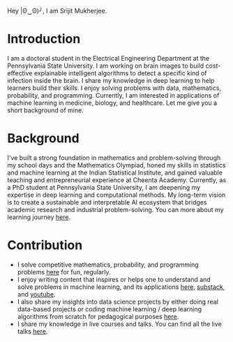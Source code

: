 Hey |ʘ‿ʘ)╯, I am Srijit Mukherjee.

# Introduction 
I am a doctoral student in the Electrical Engineering Department at the Pennsylvania State University. I am working on brain images to build cost-effective explainable intelligent algorithms to detect a specific kind of infection inside the brain. I share my knowledge in deep learning to help learners build their skills. I enjoy solving problems with data, mathematics, probability, and programming. Currently, I am interested in applications of machine learning in medicine, biology, and healthcare. Let me give you a short background of mine.

# Background
I've built a strong foundation in mathematics and problem-solving through my school days and the Mathematics Olympiad, honed my skills in statistics and machine learning at the Indian Statistical Institute, and gained valuable teaching and entrepreneurial experience at Cheenta Academy. Currently, as a PhD student at Pennsylvania State University, I am deepening my expertise in deep learning and computational methods. My long-term vision is to create a sustainable and interpretable AI ecosystem that bridges academic research and industrial problem-solving. You can more about my learning journey [here](https://mukherjeesrijit.substack.com/about).

# Contribution
* I solve competitive mathematics, probability, and programming problems [here](https://github.com/mukherjeesrijit/problem-solving) for fun, regularly.
* I enjoy writing content that inspires or helps one to understand and solve problems in machine learning, and its applications [here](https://github.com/mukherjeesrijit/content-resources), [substack](https://mukherjeesrijit.substack.com/), and [youtube](https://www.youtube.com/@mukherjeesrijit).
* I also share my insights into data science projects by either doing real data-based projects or coding machine learning / deep learning algorithms from scratch for pedagogical purposes [here](https://github.com/mukherjeesrijit/data-science-projects).
* I share my knowledge in live courses and talks. You can find all the live talks [here](https://github.com/mukherjeesrijit/courses-talks).
